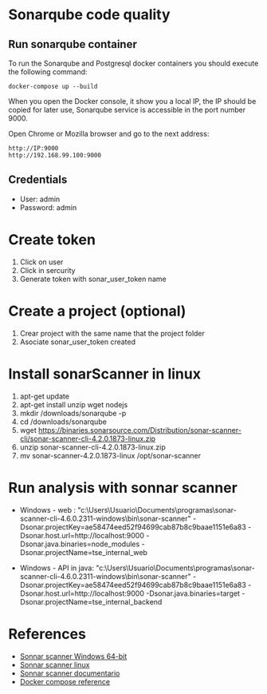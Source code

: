 # Sonarqube code quality

## Run sonarqube container

To run the Sonarqube and Postgresql docker containers you should execute the following command:

```
docker-compose up --build
```

When you open the Docker console, it show you a local IP, the IP should be copied for later use, Sonarqube service is accessible in the port number 9000.

Open Chrome or Mozilla browser and go to the next address:
```
http://IP:9000
http://192.168.99.100:9000
```

## Credentials
* User: admin
* Password: admin

# Create token
1. Click on user
2. Click in sercurity
3. Generate token with sonar_user_token name

# Create a project (optional)
1. Crear project with the same name that the project folder
2. Asociate sonar_user_token created

# Install sonarScanner in linux
1. apt-get update
2. apt-get install unzip wget nodejs
3. mkdir /downloads/sonarqube -p
4. cd /downloads/sonarqube
5. wget https://binaries.sonarsource.com/Distribution/sonar-scanner-cli/sonar-scanner-cli-4.2.0.1873-linux.zip
6. unzip sonar-scanner-cli-4.2.0.1873-linux.zip
7. mv sonar-scanner-4.2.0.1873-linux /opt/sonar-scanner

# Run analysis with sonnar scanner

* Windows  - web : "c:\Users\Usuario\Documents\programas\sonar-scanner-cli-4.6.0.2311-windows\bin\sonar-scanner" -Dsonar.projectKey=ae58474eed52f94699cab87b8c9baae1151e6a83 -Dsonar.host.url=http://localhost:9000  -Dsonar.java.binaries=node_modules -Dsonar.projectName=tse_internal_web

* Windows - API in java: "c:\Users\Usuario\Documents\programas\sonar-scanner-cli-4.6.0.2311-windows\bin\sonar-scanner" -Dsonar.projectKey=ae58474eed52f94699cab87b8c9baae1151e6a83 -Dsonar.host.url=http://localhost:9000 -Dsonar.java.binaries=target -Dsonar.projectName=tse_internal_backend

# References
* [Sonnar scanner Windows 64-bit](https://docs.sonarqube.org/latest/analysis/scan/sonarscanner/)
* [Sonnar scanner linux](https://techexpert.tips/sonarqube/sonarqube-scanner-installation-ubuntu-linux/)
* [Sonnar scanner documentario](https://docs.sonarqube.org/latest/analysis/analysis-parameters/)
* [Docker compose reference](https://gist.github.com/Warchant/0d0f0104fe7adf3b310937d2db67b512)